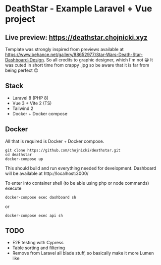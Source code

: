 # DeathStar - Example Laravel + Vue project

## Live preview: https://deathstar.chojnicki.xyz

Template was strongly inspired from previews available at https://www.behance.net/gallery/88652977/Star-Wars-Death-Star-Dashboard-Design. 
So all credits to graphic designer, which I'm not :grinning: It was cuted in short time from crappy .jpg so be aware that it is far from being perfect :wink:


## Stack
* Laravel 8 (PHP 8)
* Vue 3 + Vite 2 (TS)
* Tailwind 2
* Docker + Docker compose

## Docker

All that is required is Docker + Docker compose.

```
git clone https://github.com/chojnicki/deathstar.git
cd deathstar
docker-compose up
```

This should build and run everything needed for development. 
Dashboard will be available at http://localhost:3000/

To enter into container shell (to be able using php or node commands) execute
```
docker-compose exec dashboard sh
```
or
```
docker-compose exec api sh
```

## TODO
* E2E testing with Cypress
* Table sorting and filtering
* Remove from Laravel all blade stuff, so basically make it more Lumen like 
